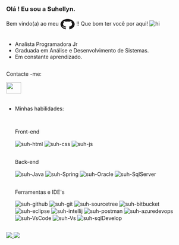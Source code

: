 ### Olá ! Eu sou a Suhellyn. 

Bem vindo(a) ao meu <img align="center" alt="suh-Github" height="30" width="40" src="https://raw.githubusercontent.com/devicons/devicon/master/icons/github/github-original.svg"> !!
Que bom ter você por aqui! <img src="https://user-images.githubusercontent.com/1303154/88677602-1635ba80-d120-11ea-84d8-d263ba5fc3c0.gif" width="28px" alt="hi">
##

- Analista Programadora Jr
- Graduada em Análise e Desenvolvimento de Sistemas.
- Em constante aprendizado.

 ##
 Contacte -me:
 <div>

  <a href="https://www.linkedin.com/in/suhellyn-araujo" target="_blank"><img height="30" width="40" src="https://cdn.jsdelivr.net/gh/devicons/devicon/icons/linkedin/linkedin-original.svg" target="_blank"></a> 
<!--<img align="right" alt="suh-jedi" src="https://i.picasion.com/pic91/4db90680ac3e603470bc69fbc16e156f.gif" width="80" height="80" border="0" >-->
 </div>
 
##

- Minhas habilidades:

  <div style="display: inline_block"><br> <p>Front-end</p>
  <img align="center" alt="suh-html" height="30" width="40" src="https://cdn.jsdelivr.net/gh/devicons/devicon@latest/icons/html5/html5-original.svg"> 
  <img align="center" alt="suh-css" height="30" width="40" src="https://cdn.jsdelivr.net/gh/devicons/devicon@latest/icons/css3/css3-original.svg">
  <img align="center" alt="suh-js" height="30" width="40" src="https://cdn.jsdelivr.net/gh/devicons/devicon@latest/icons/javascript/javascript-original.svg">
  
  
  <div style="display: inline_block"><br> <p>Back-end</p>
  <img align="center" alt="suh-Java" height="30" width="40" src="https://cdn.jsdelivr.net/gh/devicons/devicon/icons/java/java-original-wordmark.svg"> 
  <img align="center" alt="suh-Spring" height="30" width="40" src="https://cdn.jsdelivr.net/gh/devicons/devicon@latest/icons/spring/spring-original.svg">  
  <img align="center" alt="suh-Oracle" height="30" width="40" src="https://cdn.jsdelivr.net/gh/devicons/devicon@latest/icons/oracle/oracle-original.svg"> 
  <img align="center" alt="suh-SqlServer" height="30" width="40" src="https://cdn.jsdelivr.net/gh/devicons/devicon/icons/microsoftsqlserver/microsoftsqlserver-plain.svg">
  
  
  </div>
   <div style="display: inline_block"><br> <p>Ferramentas e IDE's</p>
   <img align="center" alt="suh-github" height="30" width="40" src="https://cdn.jsdelivr.net/gh/devicons/devicon@latest/icons/github/github-original-wordmark.svg">
   <img align="center" alt="suh-git" height="30" width="40" src="https://cdn.jsdelivr.net/gh/devicons/devicon@latest/icons/git/git-original.svg">
   <img align="center" alt="suh-sourcetree" height="30" width="40" src="https://cdn.jsdelivr.net/gh/devicons/devicon@latest/icons/sourcetree/sourcetree-original-wordmark.svg">
   <img align="center" alt="suh-bitbucket" height="30" width="40" src="https://cdn.jsdelivr.net/gh/devicons/devicon/icons/bitbucket/bitbucket-original-wordmark.svg">
   <img align="center" alt="suh-eclipse" height="30" width="40" src="https://cdn.jsdelivr.net/gh/devicons/devicon@latest/icons/eclipse/eclipse-original.svg">
   <img align="center" alt="suh-intellij" height="30" width="40" src="https://cdn.jsdelivr.net/gh/devicons/devicon@latest/icons/intellij/intellij-original.svg">
   <img align="center" alt="suh-postman" height="30" width="40" src="https://cdn.jsdelivr.net/gh/devicons/devicon@latest/icons/postman/postman-original.svg">
   <img align="center" alt="suh-azuredevops" height="30" width="40" src="https://cdn.jsdelivr.net/gh/devicons/devicon@latest/icons/azuredevops/azuredevops-original.svg">
   <img align="center" alt="suh-VsCode" height="30" width="40" src="https://cdn.jsdelivr.net/gh/devicons/devicon/icons/vscode/vscode-original.svg">
   <img align="center" alt="suh-Vs" height="30" width="40" src="https://cdn.jsdelivr.net/gh/devicons/devicon@latest/icons/visualstudio/visualstudio-original.svg">
   <img align="center" alt="suh-sqlDevelop" height="30" width="40" src="https://cdn.jsdelivr.net/gh/devicons/devicon@latest/icons/sqldeveloper/sqldeveloper-original.svg">
  


  </div>
 
## 

 <div>
  <a href="https://github.com/suhellynaraujo"> 
  <img height="200em" src ="https://github-readme-stats.vercel.app/api/top-langs/?username=suhellynaraujo&layout=donut&hide=HTML,CSS,JavaScript,handlebars,TypeScript,SCSS&theme=jolly"/>
  <img height="200em" src ="https://github-readme-stats.vercel.app/api?username=suhellynaraujo&show_icons=true&theme=jolly&include_all_commits=true&count_private=true"/>  
  <!--<img src = "https://github-readme-stats.vercel.app/api/top-langs/?username=suhellynaraujo&hide=HTML,CSS,JavaScript,handlebars,SCSS,TypeScript&theme=transparent"> -->
<!--  <img height="180em" src="https://github-readme-stats.vercel.app/api/top-langs/?username=suhellynaraujo&layout=compact&langs_count=7&theme=omni"/> -->
   
 
    
 </div>

  
<!-- ![Snake animation](https://github.com/rafaballerini/rafaballerini/blob/output/github-contribution-grid-snake.svg)  -->
  
  
